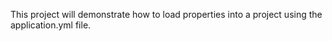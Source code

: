 This project will demonstrate how to load properties into a project using the application.yml file.
